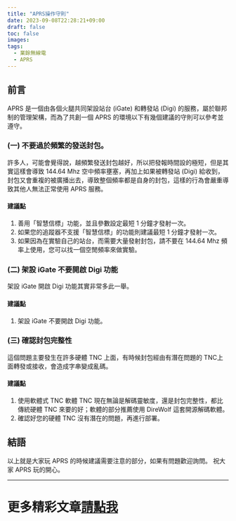 ```yaml
---
title: "APRS操作守則"
date: 2023-09-08T22:28:21+09:00
draft: false
toc: false
images:
tags:
  - 業餘無線電
  - APRS
---
```



## 前言
APRS 是一個由各個火腿共同架設站台 (iGate) 和轉發站 (Digi) 的服務，屬於聯邦制的管理架構，而為了共創一個 APRS 的環境以下有幾個建議的守則可以參考並遵守。
### (一) 不要過於頻繁的發送封包。
許多人，可能會覺得說，越頻繁發送封包越好，所以把發報時間設的極短，但是其實這樣會導致 144.64 Mhz 空中頻率壅塞，再加上如果被轉發站 (Digi) 給收到，封包又會重複的被廣播出去，導致整個頻率都是自身的封包，這樣的行為會嚴重導致其他人無法正常使用 APRS 服務。
#### 建議點
1. 善用「智慧信標」功能，並且參數設定最短 1 分鐘才發射一次。
2. 如果您的追蹤器不支援「智慧信標」的功能則建議最短 1 分鐘才發射一次。
3. 如果因為在實驗自己的站台，而需要大量發射封包，請不要在 144.64 Mhz 頻率上使用，您可以找一個空閒頻率來做實驗。
### (二) 架設 iGate 不要開啟 Digi 功能
架設 iGate 開啟 Digi 功能其實非常多此一舉。
#### 建議點
1. 架設 iGate 不要開啟 Digi 功能。
### (三) 確認封包完整性
這個問題主要發生在許多硬體 TNC 上面，有時候封包經由有潛在問題的 TNC上面轉發或接收，會造成字串變成亂碼。
#### 建議點
1. 使用軟體式 TNC 軟體 TNC 現在無論是解碼靈敏度，還是封包完整性，都比傳統硬體 TNC 來要的好；軟體的部分推薦使用 DireWolf 這套開源解碼軟體。
2. 確認好您的硬體 TNC 沒有潛在的問題，再進行部署。
## 結語
以上就是大家玩 APRS 的時候建議需要注意的部分，如果有問題歡迎詢問。
祝大家 APRS 玩的開心。
***
# 更多精彩文章[請點我](https://yakumo.tw/posts/2023/09/)